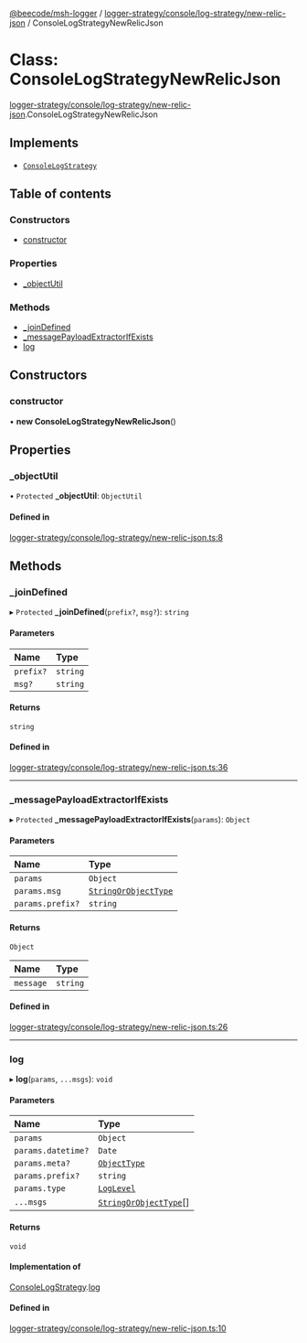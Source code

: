 [@beecode/msh-logger](../README.md) / [logger-strategy/console/log-strategy/new-relic-json](../modules/logger_strategy_console_log_strategy_new_relic_json.md) / ConsoleLogStrategyNewRelicJson

# Class: ConsoleLogStrategyNewRelicJson

[logger-strategy/console/log-strategy/new-relic-json](../modules/logger_strategy_console_log_strategy_new_relic_json.md).ConsoleLogStrategyNewRelicJson

## Implements

- [`ConsoleLogStrategy`](../interfaces/logger_strategy_console_log_strategy.ConsoleLogStrategy.md)

## Table of contents

### Constructors

- [constructor](logger_strategy_console_log_strategy_new_relic_json.ConsoleLogStrategyNewRelicJson.md#constructor)

### Properties

- [\_objectUtil](logger_strategy_console_log_strategy_new_relic_json.ConsoleLogStrategyNewRelicJson.md#_objectutil)

### Methods

- [\_joinDefined](logger_strategy_console_log_strategy_new_relic_json.ConsoleLogStrategyNewRelicJson.md#_joindefined)
- [\_messagePayloadExtractorIfExists](logger_strategy_console_log_strategy_new_relic_json.ConsoleLogStrategyNewRelicJson.md#_messagepayloadextractorifexists)
- [log](logger_strategy_console_log_strategy_new_relic_json.ConsoleLogStrategyNewRelicJson.md#log)

## Constructors

### constructor

• **new ConsoleLogStrategyNewRelicJson**()

## Properties

### \_objectUtil

• `Protected` **\_objectUtil**: `ObjectUtil`

#### Defined in

[logger-strategy/console/log-strategy/new-relic-json.ts:8](https://github.com/beecode-rs/msh-logger/blob/f45e39e/src/logger-strategy/console/log-strategy/new-relic-json.ts#L8)

## Methods

### \_joinDefined

▸ `Protected` **_joinDefined**(`prefix?`, `msg?`): `string`

#### Parameters

| Name | Type |
| :------ | :------ |
| `prefix?` | `string` |
| `msg?` | `string` |

#### Returns

`string`

#### Defined in

[logger-strategy/console/log-strategy/new-relic-json.ts:36](https://github.com/beecode-rs/msh-logger/blob/f45e39e/src/logger-strategy/console/log-strategy/new-relic-json.ts#L36)

___

### \_messagePayloadExtractorIfExists

▸ `Protected` **_messagePayloadExtractorIfExists**(`params`): `Object`

#### Parameters

| Name | Type |
| :------ | :------ |
| `params` | `Object` |
| `params.msg` | [`StringOrObjectType`](../modules/logger_strategy.md#stringorobjecttype) |
| `params.prefix?` | `string` |

#### Returns

`Object`

| Name | Type |
| :------ | :------ |
| `message` | `string` |

#### Defined in

[logger-strategy/console/log-strategy/new-relic-json.ts:26](https://github.com/beecode-rs/msh-logger/blob/f45e39e/src/logger-strategy/console/log-strategy/new-relic-json.ts#L26)

___

### log

▸ **log**(`params`, `...msgs`): `void`

#### Parameters

| Name | Type |
| :------ | :------ |
| `params` | `Object` |
| `params.datetime?` | `Date` |
| `params.meta?` | [`ObjectType`](../modules/logger_strategy.md#objecttype) |
| `params.prefix?` | `string` |
| `params.type` | [`LogLevel`](../enums/log_level.LogLevel.md) |
| `...msgs` | [`StringOrObjectType`](../modules/logger_strategy.md#stringorobjecttype)[] |

#### Returns

`void`

#### Implementation of

[ConsoleLogStrategy](../interfaces/logger_strategy_console_log_strategy.ConsoleLogStrategy.md).[log](../interfaces/logger_strategy_console_log_strategy.ConsoleLogStrategy.md#log)

#### Defined in

[logger-strategy/console/log-strategy/new-relic-json.ts:10](https://github.com/beecode-rs/msh-logger/blob/f45e39e/src/logger-strategy/console/log-strategy/new-relic-json.ts#L10)
